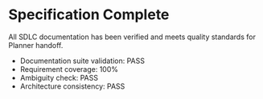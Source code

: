 # Specification Complete

All SDLC documentation has been verified and meets quality standards for Planner handoff.

- Documentation suite validation: PASS  
- Requirement coverage: 100%  
- Ambiguity check: PASS  
- Architecture consistency: PASS